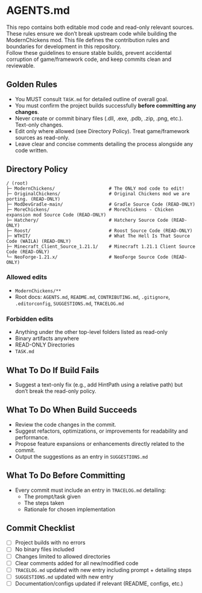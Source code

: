 # AGENTS.md

This repo contains both editable mod code and read-only relevant sources. These rules ensure we don’t break upstream code while building the ModernChickens mod.
This file defines the contribution rules and boundaries for development in this repository.  
Follow these guidelines to ensure stable builds, prevent accidental corruption of game/framework code, and keep commits clean and reviewable.


## Golden Rules

* You MUST consult `TASK.md` for detailed outline of overall goal.
* You must confirm the project builds successfully **before committing any changes**.
* Never create or commit binary files (.dll, .exe, .pdb, .zip, .png, etc.). Text-only changes.
* Edit only where allowed (see Directory Policy). Treat game/framework sources as read-only.
* Leave clear and concise comments detailing the process alongside any code written.


## Directory Policy
```
/ (root)
├─ ModernChickens/                    # The ONLY mod code to edit!
├─ OriginalChickens/                  # Original Chickens mod we are porting. (READ-ONLY)
├─ ModDevGradle-main/                 # Gradle Source Code (READ-ONLY)
├─ MoreChickens/                      # MoreChickens - Chicken expansion mod Source Code (READ-ONLY)
├─ Hatchery/                          # Hatchery Source Code (READ-ONLY)
├─ Roost/                             # Roost Source Code (READ-ONLY)
├─ WTHIT/                             # What The Hell Is That Source Code (WAILA) (READ-ONLY)
├─ Minecraft_Client_Source_1.21.1/    # Minecraft 1.21.1 Client Source Code (READ-ONLY)
└─ NeoForge-1.21.x/                   # NeoForge Source Code (READ-ONLY)
```

### Allowed edits
- `ModernChickens/**`
- Root docs: `AGENTS.md`, `README.md`, `CONTRIBUTING.md`, `.gitignore`, `.editorconfig`, `SUGGESTIONS.md`, `TRACELOG.md`

### Forbidden edits
- Anything under the other top-level folders listed as read-only
- Binary artifacts anywhere
- READ-ONLY Directories
- `TASK.md`

## What To Do If Build Fails
* Suggest a text-only fix (e.g., add HintPath using a relative path) but don’t break the read-only policy.

## What To Do When Build Succeeds
* Review the code changes in the commit.
* Suggest refactors, optimizations, or improvements for readability and performance.
* Propose feature expansions or enhancements directly related to the commit.
* Output the suggestions as an entry in `SUGGESTIONS.md`

## What To Do Before Committing 
* Every commit must include an entry in `TRACELOG.md` detailing:
  - The prompt/task given
  - The steps taken
  - Rationale for chosen implementation

## Commit Checklist
- [ ] Project builds with no errors
- [ ] No binary files included
- [ ] Changes limited to allowed directories
- [ ] Clear comments added for all new/modified code
- [ ] `TRACELOG.md` updated with new entry including prompt + detailing steps
- [ ] `SUGGESTIONS.md` updated with new entry
- [ ] Documentation/configs updated if relevant (README, configs, etc.)